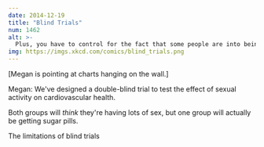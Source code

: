 ```yaml
---
date: 2014-12-19
title: "Blind Trials"
num: 1462
alt: >-
  Plus, you have to control for the fact that some people are into being blindfolded.
img: https://imgs.xkcd.com/comics/blind_trials.png
---
```

[Megan is pointing at charts hanging on the wall.]

Megan: We've designed a double-blind trial to test the effect of sexual activity on cardiovascular health.

Both groups will *think* they're having lots of sex, but one group will actually be getting sugar pills.

The limitations of blind trials